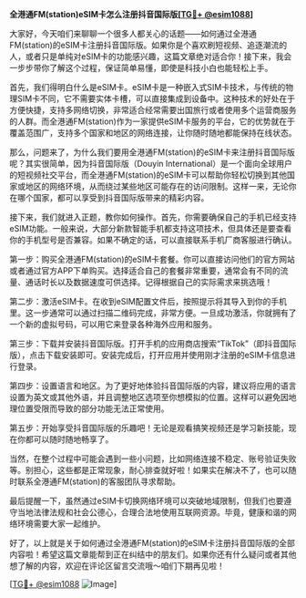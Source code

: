 **全港通FM(station)eSIM卡怎么注册抖音国际版[[TG💪+ @esim1088](https://t.me/s/esim1088)]**

大家好，今天咱们来聊聊一个很多人都关心的话题——如何通过全港通FM(station)的eSIM卡注册抖音国际版。如果你是个喜欢刷短视频、追逐潮流的人，或者只是单纯对eSIM卡的功能感兴趣，这篇文章绝对适合你！接下来，我会一步步带你了解这个过程，保证简单易懂，即使是科技小白也能轻松上手。

首先，我们得明白什么是eSIM卡。eSIM卡是一种嵌入式SIM卡技术，与传统的物理SIM卡不同，它不需要实体卡槽，可以直接集成到设备中。这种技术的好处在于方便快捷，支持多网络切换，非常适合经常需要出国旅行或者使用多个运营商服务的人群。而全港通FM(station)作为一家提供eSIM卡服务的平台，它的优势就在于覆盖范围广，支持多个国家和地区的网络连接，让你随时随地都能保持在线状态。

那么，问题来了，为什么我们要用全港通FM(station)的eSIM卡来注册抖音国际版呢？其实很简单，因为抖音国际版（Douyin International）是一个面向全球用户的短视频社交平台，而全港通FM(station)的eSIM卡可以帮助你轻松切换到其他国家或地区的网络环境，从而绕过某些地区可能存在的访问限制。这样一来，无论你在哪个国家，都可以享受到抖音国际版带来的精彩内容。

接下来，我们就进入正题，教你如何操作。首先，你需要确保自己的手机已经支持eSIM功能。一般来说，大部分新款智能手机都支持这项技术，但具体还是要查看你的手机型号是否兼容。如果不确定的话，可以直接联系手机厂商客服进行确认。

第一步：购买全港通FM(station)的eSIM卡套餐。你可以直接访问他们的官方网站或者通过官方APP下单购买。选择适合自己的套餐非常重要，通常会有不同的流量、通话时长以及数据速度可供选择。记得根据自己的实际需求来挑选哦！

第二步：激活eSIM卡。在收到eSIM配置文件后，按照提示将其导入到你的手机里。这一步通常可以通过扫描二维码完成，非常方便。一旦成功激活，你就拥有了一个新的虚拟号码，可以用它来登录各种海外应用和服务。

第三步：下载并安装抖音国际版。打开手机的应用商店搜索“TikTok”（即抖音国际版），点击下载安装即可。安装完成后，打开应用并使用刚才注册的eSIM卡信息进行登录。

第四步：设置语言和地区。为了更好地体验抖音国际版的内容，建议将应用的语言设置为英文或其他外语，并且调整地区选项至你想模拟的位置。这样可以避免因地理位置受限而导致的部分功能无法正常使用。

第五步：开始享受抖音国际版的乐趣吧！无论是观看搞笑视频还是学习新技能，现在你都可以随时随地畅享了。

当然，在整个过程中可能会遇到一些小问题，比如网络连接不稳定、账号验证失败等。别担心，这些都是正常现象，耐心排查就好啦！如果实在解决不了，也可以随时联系全港通FM(station)的客服团队寻求帮助。

最后提醒一下，虽然通过eSIM卡切换网络环境可以突破地域限制，但我们也要遵守当地法律法规和社会公德心，合理合法地使用互联网资源。毕竟，健康和谐的网络环境需要大家一起维护。

好了，以上就是关于如何通过全港通FM(station)的eSIM卡注册抖音国际版的全部内容啦！希望这篇文章能帮到正在纠结中的朋友们。如果你还有什么疑问或者其他想了解的内容，欢迎在评论区留言交流哦～咱们下期再见啦！

[[TG💪+ @esim1088](https://t.me/s/esim1088) ![Image](https://i.postimg.cc/4NQfJmqS/Snipaste-2025-05-13-00-14-12.png)]